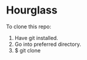 # Hourglass

To clone this repo:

1. Have git installed.
2. Go into preferred directory. 
3. $ git clone <URL>
